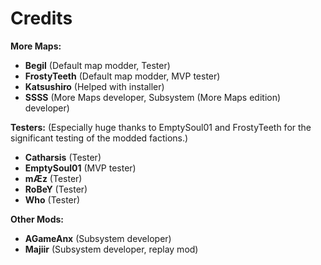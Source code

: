 # Credits

__More Maps:__

- **Begil** (Default map modder, Tester)
- **FrostyTeeth** (Default map modder, MVP tester)
- **Katsushiro** (Helped with installer)
- **SSSS** (More Maps developer, Subsystem (More Maps edition) developer)

__Testers:__ (Especially huge thanks to EmptySoul01 and FrostyTeeth for the significant testing of the modded factions.)

- **Catharsis** (Tester)
- **EmptySoul01** (MVP tester)
- **mÆz** (Tester)
- **RoBeY** (Tester)
- **Who** (Tester)

__Other Mods:__

- **AGameAnx** (Subsystem developer)
- **Majiir** (Subsystem developer, replay mod)
